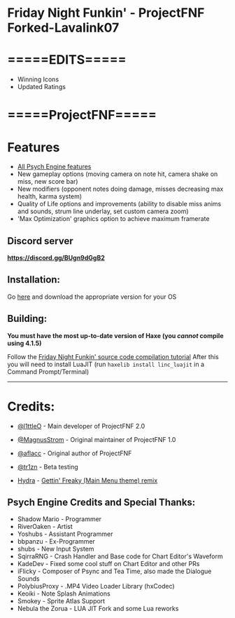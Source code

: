 # Friday Night Funkin' - ProjectFNF Forked-Lavalink07
# =====EDITS=====
* Winning Icons
* Updated Ratings
# =====ProjectFNF=====
# Features
* [All Psych Engine features](https://github.com/ShadowMario/FNF-PsychEngine/tree/0.6.3#features)
* New gameplay options (moving camera on note hit, camera shake on miss, new score bar)
* New modifiers (opponent notes doing damage, misses decreasing max health, karma system)
* Quality of Life options and improvements (ability to disable miss anims and sounds, strum line underlay, set custom camera zoom)
* 'Max Optimization' graphics option to achieve maximum framerate

## Discord server
**https://discord.gg/BUgn9dGgB2**

## Installation:

Go [here](https://github.com/l1ttleO/ProjectFNF/releases/latest) and download the appropriate version for your OS

## Building:
**You must have the most up-to-date version of Haxe (you *cannot* compile using 4.1.5)**

Follow the [Friday Night Funkin' source code compilation tutorial](https://github.com/ninjamuffin99/Funkin#build-instructions)
After this you will need to install LuaJIT (run `haxelib install linc_luajit` in a Command Prompt/Terminal)
_____________________________________
# Credits:
* [@l1ttleO](https://github.com/l1ttleO) - Main developer of ProjectFNF 2.0
* [@MagnusStrom](https://github.com/MagnusStrom) - Original maintainer of ProjectFNF 1.0
* [@aflacc](https://github.com/aflacc) - Original author of ProjectFNF
* [@tr1zn](https://github.com/Tr1zn) - Beta testing

* [Hydra](https://www.youtube.com/channel/UCEnQefrHAncXQtU4f5jloCA) - [Gettin' Freaky (Main Menu theme) remix](https://youtu.be/26jLVUkV5ew)

## Psych Engine Credits and Special Thanks:
* Shadow Mario - Programmer
* RiverOaken - Artist
* Yoshubs - Assistant Programmer
* bbpanzu - Ex-Programmer
* shubs - New Input System
* SqirraRNG - Crash Handler and Base code for Chart Editor's Waveform
* KadeDev - Fixed some cool stuff on Chart Editor and other PRs
* iFlicky - Composer of Psync and Tea Time, also made the Dialogue Sounds
* PolybiusProxy - .MP4 Video Loader Library (hxCodec)
* Keoiki - Note Splash Animations
* Smokey - Sprite Atlas Support
* Nebula the Zorua - LUA JIT Fork and some Lua reworks
